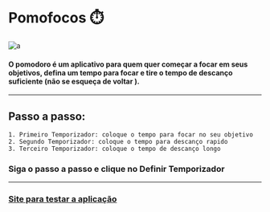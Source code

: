 # Pomofocos ⏱️

![a](https://cdn.discordapp.com/attachments/743561967754543167/911322139020374087/unknown.png)

#### O pomodoro é um aplicativo para quem quer começar a focar em seus objetivos, defina um tempo para focar e tire o tempo de descanço suficiente (não se esqueça de voltar ).

--------
## Passo a passo:
    1. Primeiro Temporizador: coloque o tempo para focar no seu objetivo
    2. Segundo Temporizador: coloque o tempo para descanço rapido
    3. Terceiro Temporizador: coloque o tempo de descanço longo

### Siga o passo a passo e clique no Definir Temporizador

----
### <a href="https://luisfelipertpomofocos.vercel.app/">Site para testar a aplicação</a> 
